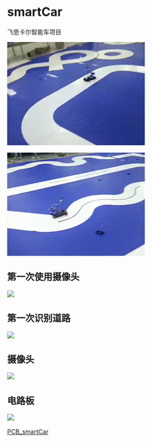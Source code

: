 # smartCar
飞思卡尔智能车项目

![](https://raw.githubusercontent.com/ypwhs/resources/master/3.gif)

![](https://raw.githubusercontent.com/ypwhs/resources/master/4.gif)

## 第一次使用摄像头
<img width=50% src=screen/img1.jpg>

## 第一次识别道路
<img width=50% src=screen/img2.jpg>

## 摄像头
<img width=50% src=screen/IMG_20150716_211534.jpg>

## 电路板
<img width=50% src=screen/56F9B75D7D16DC1A01F5C31D98BCE33C.jpg>

[PCB_smartCar](https://github.com/ypwhs/PCB_smartCar)

